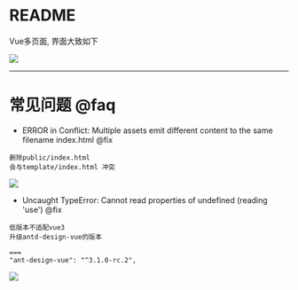 # README

Vue多页面, 界面大致如下

![](https://luo0412.oss-cn-hangzhou.aliyuncs.com/1647952253742-hDMCwm8BFyrw.png)

---

# 常见问题 @faq

- ERROR in Conflict: Multiple assets emit different content to the same filename index.html @fix

```
删除public/index.html
会与template/index.html 冲突
```

![](https://luo0412.oss-cn-hangzhou.aliyuncs.com/1647952388493-mTd6KbaNPab6.png)

- Uncaught TypeError: Cannot read properties of undefined (reading 'use') @fix

```
低版本不适配vue3
升级antd-design-vue的版本

===
"ant-design-vue": "^3.1.0-rc.2",
```

![](https://luo0412.oss-cn-hangzhou.aliyuncs.com/1648014768366-wMbeffJQS3Fd.png)
